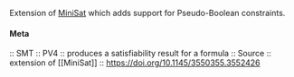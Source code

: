 Extension of [MiniSat](SAT/MiniSat.md) which adds support for Pseudo-Boolean constraints.

#### Meta
:: SMT
:: PV4 :: produces a satisfiability result for a formula
:: Source :: extension of [[MiniSat]] :: https://doi.org/10.1145/3550355.3552426
